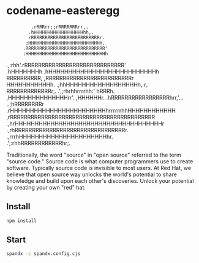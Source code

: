 # codename-easteregg

             .rRRRrr;;rRRRRRRRrr,.                
            .hHHHHHHHHHHHHHHHHHHhh,.            
            rRRRRRRRRRRRRRRRRRRRRRRRRRr.          
           ;HHHHHHHHHHHHHHHHHHHHHHHHHHH.          
          .RRRRRRRRRRRRRRRRRRRRRRRRRRRRR'         
          :HHHHHHHHHHHHHHHHHHHHHHHHHHHHHh         
   .,:rhh'.rRRRRRRRRRRRRRRRRRRRRRRRRRRRRR'        
.hHHHHHHHh  .hHHHHHHHHHHHHHHHHHHHHHHHHHHHh        
RRRRRRRRRR,    ,RRRRRRRRRRRRRRRRRRRRRRRRRr        
HHHHHHHHHHHh.     .;hhHHHHHHHHHHHHHHHHHHh,:r,.    
RRRRRRRRRRRRRr;.       .',;rhrhhrrrrhh:'  hRRRh.  
,HHHHHHHHHHHHHHHrr'.                     ,HHHHHHr.
 .hRRRRRRRRRRRRRRRRRhrr,'...         ..;hRRRRRRRRr
   .rHHHHHHHHHHHHHHHHHHHHHHHHhrrrrrrhhHHHHHHHHHHHH
      ,rRRRRRRRRRRRRRRRRRRRRRRRRRRRRRRRRRRRRRRRRRR
        .,hrHHHHHHHHHHHHHHHHHHHHHHHHHHHHHHHHHHHHHr
            .,rhRRRRRRRRRRRRRRRRRRRRRRRRRRRRRRRRr.
                 .,rrrhHHHHHHHHHHHHHHHHHHHHHHhr.  
                      .';:rhhRRRRRRRRRRRRhr;.     

Traditionally, the word "source" in "open source" referred to the term "source code." Source code is what computer programmers use to create software. Typically source code is invisible to most users.
At Red Hat, we believe that open source way unlocks the world's potential to share knowledge and build upon each other's discoveries.
Unlock your potential by creating your own "red" hat.

## Install

```bash
npm install
```

## Start

```bash
spandx -c spandx.config.cjs
```

